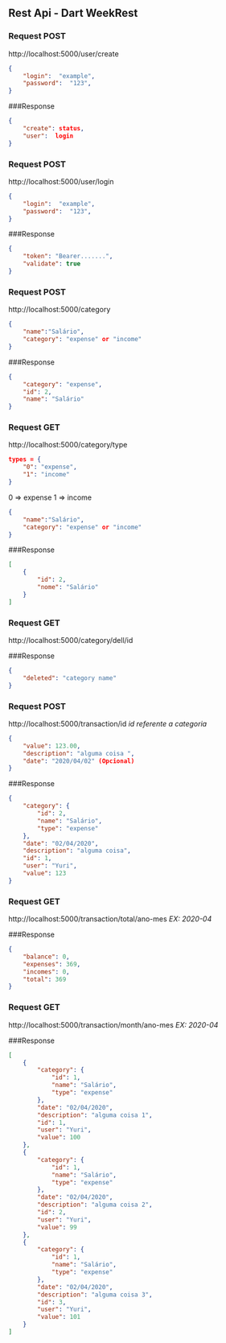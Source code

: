 ## Rest Api - Dart WeekRest

### Request POST

http://localhost:5000/user/create

```json
{
	"login":  "example",
	"password":  "123",
}
```

###Response
```json
{
    "create": status,
    "user":  login
}
```

### Request POST

http://localhost:5000/user/login

```json
{
	"login":  "example",
	"password":  "123",
}
```

###Response
```json
{
    "token": "Bearer.......",
    "validate": true
}
```

### Request POST

http://localhost:5000/category

```json
{
	"name":"Salário",
	"category": "expense" or "income"
}
```

###Response
```json
{
    "category": "expense",
    "id": 2,
    "name": "Salário"
}
```


### Request GET

http://localhost:5000/category/type
```json
types = {
	"0": "expense",
	"1": "income"
}
```
0 =>  expense
1 => income

```json
{
	"name":"Salário",
	"category": "expense" or "income"
}
```

###Response
```json
[
    {
        "id": 2,
        "nome": "Salário"
    }
]
```
### Request GET

http://localhost:5000/category/dell/id

###Response
```json
{
    "deleted": "category name"
}
```

### Request POST

http://localhost:5000/transaction/id
*id referente a categoria*

```json
{
	"value": 123.00,
	"description": "alguma coisa ",
	"date": "2020/04/02" (Opcional)
}
```

###Response
```json
{
    "category": {
        "id": 2,
        "name": "Salário",
        "type": "expense"
    },
    "date": "02/04/2020",
    "description": "alguma coisa",
    "id": 1,
    "user": "Yuri",
    "value": 123
}
```

### Request GET

http://localhost:5000/transaction/total/ano-mes
*EX: 2020-04*

###Response
```json
{
    "balance": 0,
    "expenses": 369,
    "incomes": 0,
    "total": 369
}
```

### Request GET

http://localhost:5000/transaction/month/ano-mes
*EX: 2020-04*

###Response
```json
[
    {
        "category": {
            "id": 1,
            "name": "Salário",
            "type": "expense"
        },
        "date": "02/04/2020",
        "description": "alguma coisa 1",
        "id": 1,
        "user": "Yuri",
        "value": 100
    },
    {
        "category": {
            "id": 1,
            "name": "Salário",
            "type": "expense"
        },
        "date": "02/04/2020",
        "description": "alguma coisa 2",
        "id": 2,
        "user": "Yuri",
        "value": 99
    },
    {
        "category": {
            "id": 1,
            "name": "Salário",
            "type": "expense"
        },
        "date": "02/04/2020",
        "description": "alguma coisa 3",
        "id": 3,
        "user": "Yuri",
        "value": 101
    }
]
```